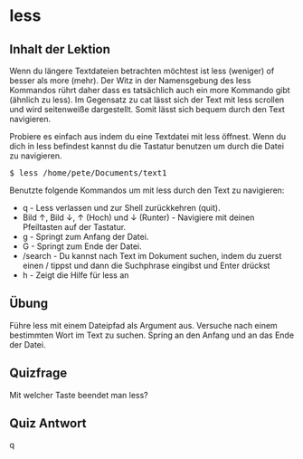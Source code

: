# less

## Inhalt der Lektion

Wenn du längere Textdateien betrachten möchtest ist less (weniger) of besser als more (mehr). Der Witz in der Namensgebung des less Kommandos rührt daher dass es tatsächlich auch ein more Kommando gibt (ähnlich zu less). Im Gegensatz zu cat lässt sich der Text mit less scrollen und wird seitenweiße dargestellt. Somit lässt sich bequem durch den Text navigieren.
 
Probiere es einfach aus indem du eine Textdatei mit less öffnest. Wenn du dich in less befindest kannst du die Tastatur benutzen um durch die Datei zu navigieren.

<pre>$ less /home/pete/Documents/text1</pre>

Benutzte folgende Kommandos um mit less durch den Text zu navigieren:

<ul>
<li>q - Less verlassen und zur Shell zurückkehren (quit).</li>
<li>Bild ↑, Bild ↓, ↑ (Hoch) und ↓ (Runter) - Navigiere mit deinen Pfeiltasten auf der Tastatur.</li>
<li>g - Springt zum Anfang der Datei.</li>
<li>G - Springt zum Ende der Datei.</li>
<li>/search - Du kannst nach Text im Dokument suchen, indem du zuerst einen / tippst und dann die Suchphrase eingibst und Enter drückst</li>
<li>h - Zeigt die Hilfe für less an</li>
</ul>

## Übung

Führe less mit einem Dateipfad als Argument aus. Versuche nach einem bestimmten Wort im Text zu suchen. Spring an den Anfang und an das Ende der Datei.

## Quizfrage

Mit welcher Taste beendet man less?

## Quiz Antwort

q
